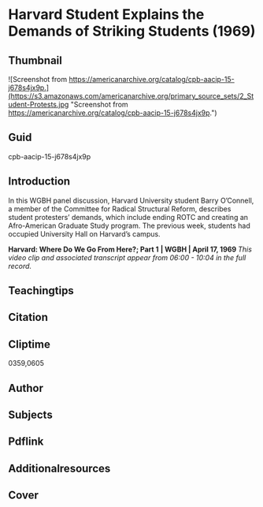 # Harvard Student Explains the Demands of Striking Students (1969)

## Thumbnail

![Screenshot from https://americanarchive.org/catalog/cpb-aacip-15-j678s4jx9p.](https://s3.amazonaws.com/americanarchive.org/primary_source_sets/2_Student-Protests.jpg "Screenshot from https://americanarchive.org/catalog/cpb-aacip-15-j678s4jx9p.")

## Guid
cpb-aacip-15-j678s4jx9p

## Introduction

In this WGBH panel discussion, Harvard University student Barry O’Connell, a member of the Committee for Radical Structural Reform, describes student protesters’ demands, which include ending ROTC and creating an Afro-American Graduate Study program. The previous week, students had occupied University Hall on Harvard’s campus. 

<b>Harvard: Where Do We Go From Here?; Part 1</b>
<b>| WGBH | April 17, 1969 </b>
<i>This video clip and associated transcript appear from 06:00 - 10:04 in the full record.</i>

## Teachingtips

## Citation

## Cliptime

0359,0605

## Author
## Subjects
## Pdflink
## Additionalresources
## Cover
